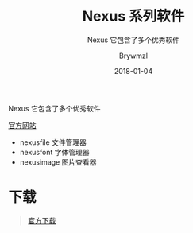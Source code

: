 ﻿---
layout:     post
title:      Nexus 系列软件
subtitle:   Nexus 它包含了多个优秀软件
date:       2018-01-04
author:     Brywmzl
header-img: img/Nexus/bg.jpg
catalog: true
tags: [图片查看器,字体]
categories: [系统工具]
---
Nexus 它包含了多个优秀软件

<!--more-->

[官方网站](http://www.xiles.net/)  
* nexusfile 文件管理器  
* nexusfont 字体管理器  
* nexusimage 图片查看器  

# 下载
> [官方下载](http://www.xiles.net/)  